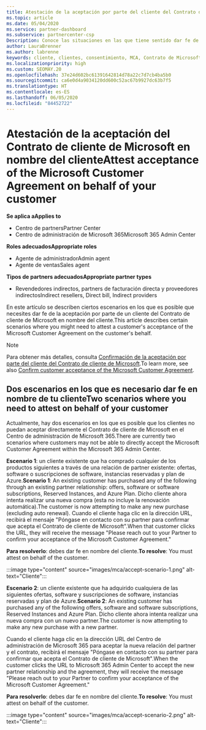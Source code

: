 ```yaml
---
title: Atestación de la aceptación por parte del cliente del Contrato de cliente de Microsoft
ms.topic: article
ms.date: 05/04/2020
ms.service: partner-dashboard
ms.subservice: partnercenter-csp
Description: Conoce las situaciones en las que tiene sentido dar fe de la aceptación del Contrato de cliente de Microsoft en nombre del cliente.
author: LauraBrenner
ms.author: labrenne
keywords: cliente, clientes, consentimiento, MCA, Contrato de Microsoft Cloud, Contrato de cliente de Microsoft, plantillas de contrato de cliente, atestación de la aceptación
ms.localizationpriority: high
ms.custom: SEOMAY.20
ms.openlocfilehash: 37e24d602bc61391642814d78a22c7d7cb4ba5b0
ms.sourcegitcommit: ca6e0d4a9034120dd600c52ac67b9927dc63b7f5
ms.translationtype: HT
ms.contentlocale: es-ES
ms.lasthandoff: 06/05/2020
ms.locfileid: "84452722"
---
```

# <a name="attest-acceptance-of-the-microsoft-customer-agreement-on-behalf-of-your-customer"></a><span data-ttu-id="ef64b-104">Atestación de la aceptación del Contrato de cliente de Microsoft en nombre del cliente</span><span class="sxs-lookup"><span data-stu-id="ef64b-104">Attest acceptance of the Microsoft Customer Agreement on behalf of your customer</span></span>

<span data-ttu-id="ef64b-105">**Se aplica a**</span><span class="sxs-lookup"><span data-stu-id="ef64b-105">**Applies to**</span></span>

- <span data-ttu-id="ef64b-106">Centro de partners</span><span class="sxs-lookup"><span data-stu-id="ef64b-106">Partner Center</span></span>
- <span data-ttu-id="ef64b-107">Centro de administración de Microsoft 365</span><span class="sxs-lookup"><span data-stu-id="ef64b-107">Microsoft 365 Admin Center</span></span>

<span data-ttu-id="ef64b-108">**Roles adecuados**</span><span class="sxs-lookup"><span data-stu-id="ef64b-108">**Appropriate roles**</span></span>

- <span data-ttu-id="ef64b-109">Agente de administrador</span><span class="sxs-lookup"><span data-stu-id="ef64b-109">Admin agent</span></span>
- <span data-ttu-id="ef64b-110">Agente de ventas</span><span class="sxs-lookup"><span data-stu-id="ef64b-110">Sales agent</span></span>

<span data-ttu-id="ef64b-111">**Tipos de partners adecuados**</span><span class="sxs-lookup"><span data-stu-id="ef64b-111">**Appropriate partner types**</span></span>

- <span data-ttu-id="ef64b-112">Revendedores indirectos, partners de facturación directa y proveedores indirectos</span><span class="sxs-lookup"><span data-stu-id="ef64b-112">Indirect resellers, Direct bill, Indirect providers</span></span>

<span data-ttu-id="ef64b-113">En este artículo se describen ciertos escenarios en los que es posible que necesites dar fe de la aceptación por parte de un cliente del Contrato de cliente de Microsoft en nombre del cliente.</span><span class="sxs-lookup"><span data-stu-id="ef64b-113">This article describes certain scenarios where you might need to attest a customer's acceptance of the Microsoft Customer Agreement on the customer's behalf.</span></span>

>[!NOTE]
><span data-ttu-id="ef64b-114">Para obtener más detalles, consulta [Confirmación de la aceptación por parte del cliente del Contrato de cliente de Microsoft](confirm-customer-agreement.md).</span><span class="sxs-lookup"><span data-stu-id="ef64b-114">To learn more, see also [Confirm customer acceptance of the Microsoft Customer Agreement](confirm-customer-agreement.md).</span></span>

## <a name="two-scenarios-where-you-need-to-attest-on-behalf-of-your-customer"></a><span data-ttu-id="ef64b-115">Dos escenarios en los que es necesario dar fe en nombre de tu cliente</span><span class="sxs-lookup"><span data-stu-id="ef64b-115">Two scenarios where you need to attest on behalf of your customer</span></span>

<span data-ttu-id="ef64b-116">Actualmente, hay dos escenarios en los que es posible que los clientes no puedan aceptar directamente el Contrato de cliente de Microsoft en el Centro de administración de Microsoft 365.</span><span class="sxs-lookup"><span data-stu-id="ef64b-116">There are currently two scenarios where customers may not be able to directly accept the Microsoft Customer Agreement within the Microsoft 365 Admin Center.</span></span>

<span data-ttu-id="ef64b-117">**Escenario 1**: un cliente existente que ha comprado cualquier de los productos siguientes a través de una relación de partner existente: ofertas, software o suscripciones de software, instancias reservadas y plan de Azure.</span><span class="sxs-lookup"><span data-stu-id="ef64b-117">**Scenario 1**: An existing customer has purchased any of the following through an existing partner relationship: offers, software or software subscriptions, Reserved Instances, and Azure Plan.</span></span> <span data-ttu-id="ef64b-118">Dicho cliente ahora intenta realizar una nueva compra (esta no incluye la renovación automática).</span><span class="sxs-lookup"><span data-stu-id="ef64b-118">The customer is now attempting to make any new purchase (excluding auto renewal).</span></span> <span data-ttu-id="ef64b-119">Cuando el cliente haga clic en la dirección URL, recibirá el mensaje "Póngase en contacto con su partner para confirmar que acepta el Contrato de cliente de Microsoft".</span><span class="sxs-lookup"><span data-stu-id="ef64b-119">When that customer clicks the URL, they will receive the message "Please reach out to your Partner to confirm your acceptance of the Microsoft Customer Agreement."</span></span>  

<span data-ttu-id="ef64b-120">**Para resolverlo**: debes dar fe en nombre del cliente.</span><span class="sxs-lookup"><span data-stu-id="ef64b-120">**To resolve**: You must attest on behalf of the customer.</span></span>

:::image type="content" source="images/mca/accept-scenario-1.png" alt-text="Cliente":::

<span data-ttu-id="ef64b-122">**Escenario 2**: un cliente existente que ha adquirido cualquiera de las siguientes ofertas, software y suscripciones de software, instancias reservadas y plan de Azure.</span><span class="sxs-lookup"><span data-stu-id="ef64b-122">**Scenario 2**: An existing customer has purchased any of the following offers, software and software subscriptions, Reserved Instances and Azure Plan.</span></span> <span data-ttu-id="ef64b-123">Dicho cliente ahora intenta realizar una nueva compra con un nuevo partner.</span><span class="sxs-lookup"><span data-stu-id="ef64b-123">The customer is now attempting to make any new purchase with a new partner.</span></span>

<span data-ttu-id="ef64b-124">Cuando el cliente haga clic en la dirección URL del Centro de administración de Microsoft 365 para aceptar la nueva relación del partner y el contrato, recibirá el mensaje "Póngase en contacto con su partner para confirmar que acepta el Contrato de cliente de Microsoft".</span><span class="sxs-lookup"><span data-stu-id="ef64b-124">When the customer clicks the URL to Microsoft 365 Admin Center to accept the new partner relationship and the agreement, they will receive the message "Please reach out to your Partner to confirm your acceptance of the Microsoft Customer Agreement."</span></span>  

<span data-ttu-id="ef64b-125">**Para resolverlo**: debes dar fe en nombre del cliente.</span><span class="sxs-lookup"><span data-stu-id="ef64b-125">**To resolve**: You must attest on behalf of the customer.</span></span>  

:::image type="content" source="images/mca/accept-scenario-2.png" alt-text="Cliente":::